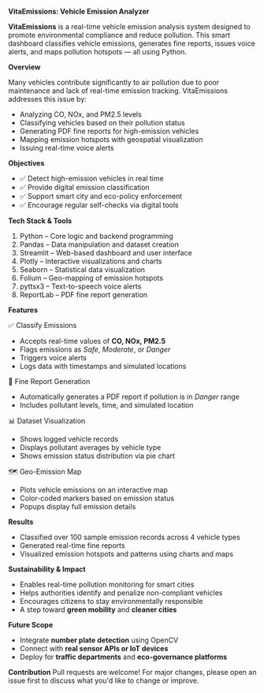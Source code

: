 **VitaEmissions: Vehicle Emission Analyzer**

**VitaEmissions** is a real-time vehicle emission analysis system designed to promote environmental compliance and reduce pollution. This smart dashboard classifies vehicle emissions, generates fine reports, issues voice alerts, and maps pollution hotspots — all using Python.

**Overview**

Many vehicles contribute significantly to air pollution due to poor maintenance and lack of real-time emission tracking. VitaEmissions addresses this issue by:

- Analyzing CO, NOx, and PM2.5 levels
- Classifying vehicles based on their pollution status
- Generating PDF fine reports for high-emission vehicles
- Mapping emission hotspots with geospatial visualization
- Issuing real-time voice alerts

**Objectives**

- ✅ Detect high-emission vehicles in real time
- ✅ Provide digital emission classification
- ✅ Support smart city and eco-policy enforcement
- ✅ Encourage regular self-checks via digital tools

**Tech Stack & Tools**

1. Python – Core logic and backend programming
2. Pandas – Data manipulation and dataset creation
3. Streamlit – Web-based dashboard and user interface
4. Plotly – Interactive visualizations and charts
5. Seaborn – Statistical data visualization
6. Folium – Geo-mapping of emission hotspots
7. pyttsx3 – Text-to-speech voice alerts
8. ReportLab – PDF fine report generation

**Features**

✅ Classify Emissions
- Accepts real-time values of **CO, NOx, PM2.5**
- Flags emissions as *Safe*, *Moderate*, or *Danger*
- Triggers voice alerts
- Logs data with timestamps and simulated locations

📄 Fine Report Generation
- Automatically generates a PDF report if pollution is in *Danger* range
- Includes pollutant levels, time, and simulated location

📊 Dataset Visualization
- Shows logged vehicle records
- Displays pollutant averages by vehicle type
- Shows emission status distribution via pie chart

🗺️ Geo-Emission Map
- Plots vehicle emissions on an interactive map
- Color-coded markers based on emission status
- Popups display full emission details


**Results**

- Classified over 100 sample emission records across 4 vehicle types
- Generated real-time fine reports
- Visualized emission hotspots and patterns using charts and maps


**Sustainability & Impact**

- Enables real-time pollution monitoring for smart cities
- Helps authorities identify and penalize non-compliant vehicles
- Encourages citizens to stay environmentally responsible
- A step toward **green mobility** and **cleaner cities**

**Future Scope**

- Integrate **number plate detection** using OpenCV
- Connect with **real sensor APIs or IoT devices**
- Deploy for **traffic departments** and **eco-governance platforms**

**Contribution**
Pull requests are welcome! For major changes, please open an issue first to discuss what you'd like to change or improve.


